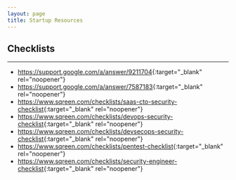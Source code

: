 ```yaml
---
layout: page
title: Startup Resources
---
```


## Checklists
---
  - <https://support.google.com/a/answer/9211704>{:target="_blank" rel="noopener"}
  - <https://support.google.com/a/answer/7587183>{:target="_blank" rel="noopener"}
  - <https://www.sqreen.com/checklists/saas-cto-security-checklist>{:target="_blank" rel="noopener"}
  - <https://www.sqreen.com/checklists/devops-security-checklist>{:target="_blank" rel="noopener"}
  - <https://www.sqreen.com/checklists/devsecops-security-checklist>{:target="_blank" rel="noopener"}
  - <https://www.sqreen.com/checklists/pentest-checklist>{:target="_blank" rel="noopener"}
  - <https://www.sqreen.com/checklists/security-engineer-checklist>{:target="_blank" rel="noopener"}
